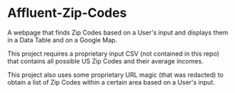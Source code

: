 # Affluent-Zip-Codes
A webpage that finds Zip Codes based on a User's input and displays them in a Data Table and on a Google Map.

This project requires a proprietary input CSV (not contained in this repo) that contains all possible US Zip Codes and their average incomes. 

This project also uses some proprietary URL magic (that was redacted) to obtain a list of Zip Codes within a certain area based on a User's input.
